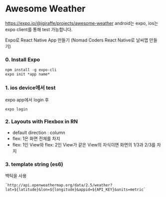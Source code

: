 # Awesome Weather

https://expo.io/@jgiraffe/projects/awesome-weather android는 expo, ios는 expo client를 통해 test 가능합니다.

Expo로 React Native App 만들기 (Nomad Coders React Native로 날씨앱 만들기)


### 0. Install Expo

```
npm install -g expo-cli
expo init *app name*
```

### 1. ios device에서 test

expo app에서 login 후

```
expo login
```

### 2. Layouts with Flexbox in RN

- default direction : column
- flex: 1은 화면 전체를 차지
- flex: 1인 View와 flex: 2인 View가 같은 View의 자식이면 화면의 1/3과 2/3를 차지

### 3. template string (es6)

백틱을 사용

```
`http://api.openweathermap.org/data/2.5/weather?lat=${latitude}&lon=${longitude}&appid=${API_KEY}&units=metric`
```
